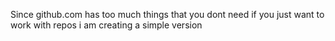 Since github.com has too much things that you dont need if you just want to work with repos i am creating a simple version
